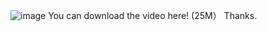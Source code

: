 ![image](https://github.com/HongminMu/ZhuMang/assets/57067148/7820972f-91ab-4a45-aa9f-684060dc663b)
You can download the video here! (25M） Thanks.
